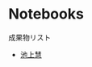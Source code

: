 # Notebooks

成果物リスト

* [池上慧](http://nbviewer.jupyter.org/github/keiikegami/DA_Julia/blob/master/manytomany.ipynb)
